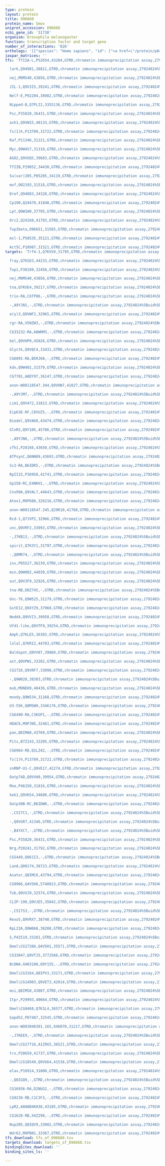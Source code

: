 ```yaml
---
type: protein
layout: protein
title: O96660
protein_name: Smox
uniprot_accession: O96660
ncbi_gene_id: '31738'
organism: Drosophila melanogaster
function: transcription factor and target gene
number_of_interactions: '826'
orthologs: '[{"species": "Homo sapiens", "id": ["<a href=\"/protein/p84022\">P84022</a>", "<a href=\"/protein/q15796\">Q15796</a>"]}, {"species": "Danio rerio", "id": ["Q66HX9", "<a href=\"/protein/q8ay15\">Q8AY15</a>"]}, {"species": "Mus musculus", "id": ["<a href=\"/protein/q62432\">Q62432</a>", "<a href=\"/protein/q8bun5\">Q8BUN5</a>"]}, {"species": "Rattus norvegicus", "id": ["<a href=\"/protein/o70436\">O70436</a>", "<a href=\"/protein/p84025\">P84025</a>"]}]'
jaspar_matrices: ''
tfs: 'TfIIA-L,P52654,43284,GTRD,chromatin immunoprecipitation assay,27924024%5Buid%5D,No

  lark,Q94901,38811,GTRD,chromatin immunoprecipitation assay,27924024%5Buid%5D,No

  nej,M9MS40,43856,GTRD,chromatin immunoprecipitation assay,27924024%5Buid%5D,No

  JIL-1,Q9V3I5,39241,GTRD,chromatin immunoprecipitation assay,27924024%5Buid%5D,No

  Nelf-E,P92204,38982,GTRD,chromatin immunoprecipitation assay,27924024%5Buid%5D,No

  Nipped-B,Q7PLI2,3355136,GTRD,chromatin immunoprecipitation assay,27924024%5Buid%5D,No

  Psc,P35820,36431,GTRD,chromatin immunoprecipitation assay,27924024%5Buid%5D,No

  ash1,Q9VW15,40133,GTRD,chromatin immunoprecipitation assay,27924024%5Buid%5D,No

  fs(1)h,P13709,31722,GTRD,chromatin immunoprecipitation assay,27924024%5Buid%5D,No

  Raf,P11346,31221,GTRD,chromatin immunoprecipitation assay,27924024%5Buid%5D,No

  Myc,Q9W4S7,31310,GTRD,chromatin immunoprecipitation assay,27924024%5Buid%5D,No

  AGO2,Q9VUQ5,39683,GTRD,chromatin immunoprecipitation assay,27924024%5Buid%5D,No

  TfIIB,P29052,34430,GTRD,chromatin immunoprecipitation assay,27924024%5Buid%5D,No

  Su(var)205,P05205,34119,GTRD,chromatin immunoprecipitation assay,27924024%5Buid%5D,No

  mof,O02193,31518,GTRD,chromatin immunoprecipitation assay,27924024%5Buid%5D,No

  Dref,Q94883,34328,GTRD,chromatin immunoprecipitation assay,27924024%5Buid%5D,No

  Cp190,Q24478,41848,GTRD,chromatin immunoprecipitation assay,27924024%5Buid%5D,No

  Lpt,Q9W1H0,37795,GTRD,chromatin immunoprecipitation assay,27924024%5Buid%5D,No

  Orc2,Q24168,41703,GTRD,chromatin immunoprecipitation assay,27924024%5Buid%5D,No

  Top3beta,O96651,31565,GTRD,chromatin immunoprecipitation assay,27924024%5Buid%5D,No

  msl-1,P50535,35121,GTRD,chromatin immunoprecipitation assay,27924024%5Buid%5D,No

  Act5C,P10987,31521,GTRD,chromatin immunoprecipitation assay,27924024%5Buid%5D,No'
targets: 'Trf4-1,Q7KVS9,31795,GTRD,chromatin immunoprecipitation assay,27924024%5Buid%5D,No

  fray,Q7KSD3,44233,GTRD,chromatin immunoprecipitation assay,27924024%5Buid%5D,No

  Top1,P30189,32458,GTRD,chromatin immunoprecipitation assay,27924024%5Buid%5D,No

  nej,M9MS40,43856,GTRD,chromatin immunoprecipitation assay,27924024%5Buid%5D,No

  tna,Q7KUE4,39217,GTRD,chromatin immunoprecipitation assay,27924024%5Buid%5D,No

  trio-RA,C6TP86,-,GTRD,chromatin immunoprecipitation assay,27924024%5Buid%5D,No

  -,A9YJN1,-,GTRD,chromatin immunoprecipitation assay,27924024%5Buid%5D,No

  e(y)3,Q9VWF2,32965,GTRD,chromatin immunoprecipitation assay,27924024%5Buid%5D,No

  rgr-RA,V5NZW3,-,GTRD,chromatin immunoprecipitation assay,27924024%5Buid%5D,No

  CG33232-RA,A8WHM3,-,GTRD,chromatin immunoprecipitation assay,27924024%5Buid%5D,No

  bel,Q9VHP0,45826,GTRD,chromatin immunoprecipitation assay,27924024%5Buid%5D,No

  Glyctk,Q9VQC4,33431,GTRD,chromatin immunoprecipitation assay,27924024%5Buid%5D,No

  CG6891-RA,B5RJ68,-,GTRD,chromatin immunoprecipitation assay,27924024%5Buid%5D,No

  kdn,Q9W401,31579,GTRD,chromatin immunoprecipitation assay,27924024%5Buid%5D,No

  CG7701,A8DY97,36147,GTRD,chromatin immunoprecipitation assay,27924024%5Buid%5D,No

  anon-WO0118547.344,Q9VHN7,41027,GTRD,chromatin immunoprecipitation assay,27924024%5Buid%5D,No

  -,A9YJM7,-,GTRD,chromatin immunoprecipitation assay,27924024%5Buid%5D,No

  Lim1,Q9V472,31813,GTRD,chromatin immunoprecipitation assay,27924024%5Buid%5D,No

  Eip63E-RF,C8VUZ5,-,GTRD,chromatin immunoprecipitation assay,27924024%5Buid%5D,No

  Diedel,Q9VAK8,43474,GTRD,chromatin immunoprecipitation assay,27924024%5Buid%5D,No

  GlnRS,Q9Y105,45786,GTRD,chromatin immunoprecipitation assay,27924024%5Buid%5D,No

  -,A9YJN6,-,GTRD,chromatin immunoprecipitation assay,27924024%5Buid%5D,No

  zfh1,P28166,43650,GTRD,chromatin immunoprecipitation assay,27924024%5Buid%5D,No

  ATPsynC,Q6NN09,43693,GTRD,chromatin immunoprecipitation assay,27924024%5Buid%5D,No

  Sc2-RA,B6IDR5,-,GTRD,chromatin immunoprecipitation assay,27924024%5Buid%5D,No

  RpII15,P36958,41741,GTRD,chromatin immunoprecipitation assay,27924024%5Buid%5D,No

  Gp150-RC,E4NKH1,-,GTRD,chromatin immunoprecipitation assay,27924024%5Buid%5D,No

  Cnx99A,Q9VAL7,44643,GTRD,chromatin immunoprecipitation assay,27924024%5Buid%5D,No

  Atox1,M9PD88,326216,GTRD,chromatin immunoprecipitation assay,27924024%5Buid%5D,No

  anon-WO0118547.245,Q29R10,41768,GTRD,chromatin immunoprecipitation assay,27924024%5Buid%5D,No

  Rcd-1,Q7JVP2,32966,GTRD,chromatin immunoprecipitation assay,27924024%5Buid%5D,No

  unc,Q9VRF2,33093,GTRD,chromatin immunoprecipitation assay,27924024%5Buid%5D,No

  -,J7KB13,-,GTRD,chromatin immunoprecipitation assay,27924024%5Buid%5D,No

  spirit,Q7K3Y1,31797,GTRD,chromatin immunoprecipitation assay,27924024%5Buid%5D,No

  -,Q8MR74,-,GTRD,chromatin immunoprecipitation assay,27924024%5Buid%5D,No

  inv,P05527,36239,GTRD,chromatin immunoprecipitation assay,27924024%5Buid%5D,No

  msn,Q9W002,44030,GTRD,chromatin immunoprecipitation assay,27924024%5Buid%5D,No

  out,Q9V3F9,32926,GTRD,chromatin immunoprecipitation assay,27924024%5Buid%5D,No

  tna-RB,D0Z745,-,GTRD,chromatin immunoprecipitation assay,27924024%5Buid%5D,No

  Unc-76,Q9W525,31179,GTRD,chromatin immunoprecipitation assay,27924024%5Buid%5D,No

  GstE12,Q9XYZ9,37960,GTRD,chromatin immunoprecipitation assay,27924024%5Buid%5D,No

  Nedd4,Q9VVI3,39958,GTRD,chromatin immunoprecipitation assay,27924024%5Buid%5D,No

  Ufd1-like,Q9VTF9,39254,GTRD,chromatin immunoprecipitation assay,27924024%5Buid%5D,No

  Amph,Q7KLE5,36383,GTRD,chromatin immunoprecipitation assay,27924024%5Buid%5D,No

  lolal,Q7KRI2,44703,GTRD,chromatin immunoprecipitation assay,27924024%5Buid%5D,No

  Baldspot,Q9VV87,39860,GTRD,chromatin immunoprecipitation assay,27924024%5Buid%5D,No

  ast,Q9VPW1,33282,GTRD,chromatin immunoprecipitation assay,27924024%5Buid%5D,No

  CG1726,Q9VRF7,33098,GTRD,chromatin immunoprecipitation assay,27924024%5Buid%5D,No

  -,Q9W020,38303,GTRD,chromatin immunoprecipitation assay,27924024%5Buid%5D,No

  mub,M9NEH9,40436,GTRD,chromatin immunoprecipitation assay,27924024%5Buid%5D,No

  moody,Q9W534,31168,GTRD,chromatin immunoprecipitation assay,27924024%5Buid%5D,No

  U3-55K,Q8MSW9,3346176,GTRD,chromatin immunoprecipitation assay,27924024%5Buid%5D,No

  CG6490-RA,C3KGP1,-,GTRD,chromatin immunoprecipitation assay,27924024%5Buid%5D,No

  HDAC6,M9PJN5,32461,GTRD,chromatin immunoprecipitation assay,27924024%5Buid%5D,No

  pan,Q8IMA8,43769,GTRD,chromatin immunoprecipitation assay,27924024%5Buid%5D,No

  Pits,B7Z143,32205,GTRD,chromatin immunoprecipitation assay,27924024%5Buid%5D,No

  CG6964-RD,Q1LZ42,-,GTRD,chromatin immunoprecipitation assay,27924024%5Buid%5D,No

  fs(1)h,P13709,31722,GTRD,chromatin immunoprecipitation assay,27924024%5Buid%5D,No

  snRNP-U1-C,Q9VE17,42274,GTRD,chromatin immunoprecipitation assay,27924024%5Buid%5D,No

  Oatp74D,Q9VVH9,39954,GTRD,chromatin immunoprecipitation assay,27924024%5Buid%5D,No

  Moe,P46150,31816,GTRD,chromatin immunoprecipitation assay,27924024%5Buid%5D,No

  kek1,Q9VK54,34688,GTRD,chromatin immunoprecipitation assay,27924024%5Buid%5D,No

  Oatp30B-RC,B6IDW0,-,GTRD,chromatin immunoprecipitation assay,27924024%5Buid%5D,No

  -,C5I7C1,-,GTRD,chromatin immunoprecipitation assay,27924024%5Buid%5D,No

  -,Q9VGR7,41346,GTRD,chromatin immunoprecipitation assay,27924024%5Buid%5D,No

  -,B4YXC7,-,GTRD,chromatin immunoprecipitation assay,27924024%5Buid%5D,No

  Psc,P35820,36431,GTRD,chromatin immunoprecipitation assay,27924024%5Buid%5D,No

  Nrg,P20241,31792,GTRD,chromatin immunoprecipitation assay,27924024%5Buid%5D,No

  CG5449,Q961I3,-,GTRD,chromatin immunoprecipitation assay,27924024%5Buid%5D,No

  LanA,Q00174,38723,GTRD,chromatin immunoprecipitation assay,27924024%5Buid%5D,No

  Asator,Q8IMC6,43794,GTRD,chromatin immunoprecipitation assay,27924024%5Buid%5D,No

  CG9966,Q4V566,5740813,GTRD,chromatin immunoprecipitation assay,27924024%5Buid%5D,No

  Tob,Q9VXJ9,32574,GTRD,chromatin immunoprecipitation assay,27924024%5Buid%5D,No

  CLIP-190,Q9VJE5,35042,GTRD,chromatin immunoprecipitation assay,27924024%5Buid%5D,No

  -,C5I7S3,-,GTRD,chromatin immunoprecipitation assay,27924024%5Buid%5D,No

  Rexo5,Q9VRX7,38740,GTRD,chromatin immunoprecipitation assay,27924024%5Buid%5D,No

  RpL23A,Q9W0A8,38208,GTRD,chromatin immunoprecipitation assay,27924024%5Buid%5D,No

  S,P42519,33281,GTRD,chromatin immunoprecipitation assay,27924024%5Buid%5D,No

  Dmel\CG17266,Q4V5H1,35571,GTRD,chromatin immunoprecipitation assay,27924024%5Buid%5D,No

  CG33047,Q9VTJ5,3772566,GTRD,chromatin immunoprecipitation assay,27924024%5Buid%5D,No

  BcDNA.GH03108,Q9Y155,-,GTRD,chromatin immunoprecipitation assay,27924024%5Buid%5D,No

  Dmel\CG3164,Q8IPV3,33171,GTRD,chromatin immunoprecipitation assay,27924024%5Buid%5D,No

  Dmel\CG14903,Q9VET3,42014,GTRD,chromatin immunoprecipitation assay,27924024%5Buid%5D,No

  msi,Q8IMS8,43087,GTRD,chromatin immunoprecipitation assay,27924024%5Buid%5D,No

  Itpr,P29993,40664,GTRD,chromatin immunoprecipitation assay,27924024%5Buid%5D,No

  Dmel\CG8468,Q7K1L4,36577,GTRD,chromatin immunoprecipitation assay,27924024%5Buid%5D,No

  Gapdh2,P07487,32545,GTRD,chromatin immunoprecipitation assay,27924024%5Buid%5D,No

  anon-WO03040301.165,O46070,31217,GTRD,chromatin immunoprecipitation assay,27924024%5Buid%5D,No

  -,J7KEE9,-,GTRD,chromatin immunoprecipitation assay,27924024%5Buid%5D,No

  Dmel\CG17716,A1Z9G5,36521,GTRD,chromatin immunoprecipitation assay,27924024%5Buid%5D,No

  trx,P20659,41737,GTRD,chromatin immunoprecipitation assay,27924024%5Buid%5D,No

  Dmel\CG18549,Q9VG64,41538,GTRD,chromatin immunoprecipitation assay,27924024%5Buid%5D,No

  elav,P16914,31000,GTRD,chromatin immunoprecipitation assay,27924024%5Buid%5D,No

  -,Q8IGQ9,-,GTRD,chromatin immunoprecipitation assay,27924024%5Buid%5D,No

  CG16936-RA,D2NUG2,-,GTRD,chromatin immunoprecipitation assay,27924024%5Buid%5D,No

  CG9238-RB,C1C3F3,-,GTRD,chromatin immunoprecipitation assay,27924024%5Buid%5D,No

  LpR2,A0A0B4KH38,43105,GTRD,chromatin immunoprecipitation assay,27924024%5Buid%5D,No

  CG1628-RB,X4Z298,-,GTRD,chromatin immunoprecipitation assay,27924024%5Buid%5D,No

  Nup205,Q8IQV9,33002,GTRD,chromatin immunoprecipitation assay,27924024%5Buid%5D,No

  Wdr62,M9PB01,33367,GTRD,chromatin immunoprecipitation assay,27924024%5Buid%5D,No'
tfs_download: tfs_of_O96660.tsv
targets_download: targets_of_O96660.tsv
bindingSites_download: ''
binding_sites_ls: ''

---
```

